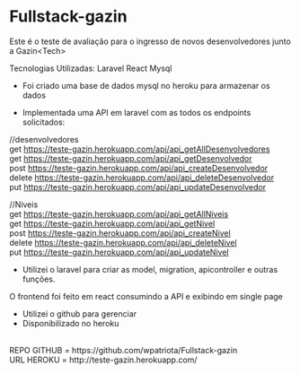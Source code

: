# Fullstack-gazin
Este é o teste de avaliação para o ingresso de novos desenvolvedores junto a Gazin&lt;Tech>

Tecnologias Utilizadas:
Laravel
React
Mysql

* Foi criado uma base de dados mysql no heroku para armazenar os dados<br/>

* Implementada uma API em laravel com as todos os endpoints solicitados:

//desenvolvedores<br/>
get  https://teste-gazin.herokuapp.com/api/api_getAllDesenvolvedores <br/>
get  https://teste-gazin.herokuapp.com/api/api_getDesenvolvedor<br/>
post https://teste-gazin.herokuapp.com/api/api_createDesenvolvedor<br/>
delete https://teste-gazin.herokuapp.com/api/api_deleteDesenvolvedor<br/>
put https://teste-gazin.herokuapp.com/api/api_updateDesenvolvedor<br/>

//Niveis<br/>
get  https://teste-gazin.herokuapp.com/api/api_getAllNiveis<br/>
get  https://teste-gazin.herokuapp.com/api/api_getNivel<br/>
post https://teste-gazin.herokuapp.com/api/api_createNivel<br/>
delete https://teste-gazin.herokuapp.com/api/api_deleteNivel<br/>
put https://teste-gazin.herokuapp.com/api/api_updateNivel<br/>

* Utilizei o laravel para criar as model, migration, apicontroller e outras funções. <br/>

O frontend foi feito em react consumindo a API e exibindo em single page<br/>

* Utilizei o github para gerenciar
* Disponibilizado no heroku

<br/>
REPO GITHUB = https://github.com/wpatriota/Fullstack-gazin<br/>
URL HEROKU = http://teste-gazin.herokuapp.com/
